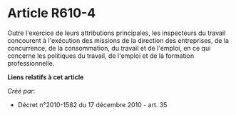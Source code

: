 # Article R610-4

Outre l'exercice de leurs attributions principales, les inspecteurs du travail concourent à l'exécution des missions de la
direction des entreprises, de la concurrence, de la consommation, du travail et de l'emploi, en ce qui concerne les
politiques du travail, de l'emploi et de la formation professionnelle.

**Liens relatifs à cet article**

_Créé par_:

  - Décret n°2010-1582 du 17 décembre 2010 - art. 35
